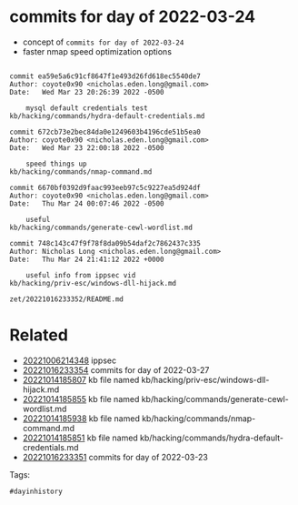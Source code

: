 # commits for day of 2022-03-24

- concept of `commits for day of 2022-03-24`
- faster nmap speed optimization options

```

commit ea59e5a6c91cf8647f1e493d26fd618ec5540de7
Author: coyote0x90 <nicholas.eden.long@gmail.com>
Date:   Wed Mar 23 20:26:39 2022 -0500

    mysql default credentials test
kb/hacking/commands/hydra-default-credentials.md

commit 672cb73e2bec84da0e1249603b4196cde51b5ea0
Author: coyote0x90 <nicholas.eden.long@gmail.com>
Date:   Wed Mar 23 22:00:18 2022 -0500

    speed things up
kb/hacking/commands/nmap-command.md

commit 6670bf0392d9faac993eeb97c5c9227ea5d924df
Author: coyote0x90 <nicholas.eden.long@gmail.com>
Date:   Thu Mar 24 00:07:46 2022 -0500

    useful
kb/hacking/commands/generate-cewl-wordlist.md

commit 748c143c47f9f78f8da09b54daf2c7862437c335
Author: Nicholas Long <nicholas.eden.long@gmail.com>
Date:   Thu Mar 24 21:41:12 2022 +0000

    useful info from ippsec vid
kb/hacking/priv-esc/windows-dll-hijack.md
```

` zet/20221016233352/README.md `

# Related

- [20221006214348](/zet/20221006214348/README.md) ippsec
- [20221016233354](/zet/20221016233354/README.md) commits for day of 2022-03-27
- [20221014185807](/zet/20221014185807/README.md) kb file named kb/hacking/priv-esc/windows-dll-hijack.md
- [20221014185855](/zet/20221014185855/README.md) kb file named kb/hacking/commands/generate-cewl-wordlist.md
- [20221014185938](/zet/20221014185938/README.md) kb file named kb/hacking/commands/nmap-command.md
- [20221014185851](/zet/20221014185851/README.md) kb file named kb/hacking/commands/hydra-default-credentials.md
- [20221016233351](/zet/20221016233351/README.md) commits for day of 2022-03-23

Tags:

    #dayinhistory
